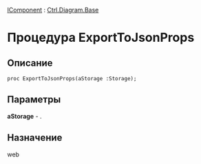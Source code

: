 ﻿---
Link: Com.Ctrl.Diagram.Base.@ExportToJsonProps
---

[IComponent](topic:Com.Custom.ComClasses.IComponent.Default) :
[Ctrl.Diagram.Base](Default)

# Процедура ExportToJsonProps

## Описание

    proc ExportToJsonProps(aStorage :Storage);

## Параметры

**aStorage** - .

## Назначение

web